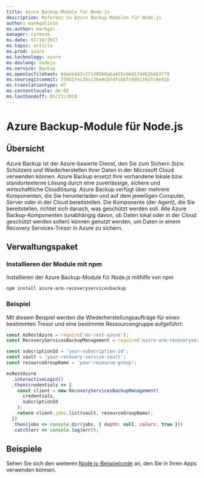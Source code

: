 ```yaml
---
title: Azure Backup-Module für Node.js
description: Referenz zu Azure Backup-Modulen für Node.js
author: markgalioto
ms.author: markgal
manager: carmonm
ms.date: 07/18/2017
ms.topic: article
ms.prod: azure
ms.technology: azure
ms.devlang: nodejs
ms.service: Backup
ms.openlocfilehash: 6daeb443c2f1d8560a6a455cb6d174462b483f79
ms.sourcegitcommit: 75051fec38cc3be4cb7d7cb6fc695c162fc0e91b
ms.translationtype: HT
ms.contentlocale: de-DE
ms.lasthandoff: 05/17/2018
---
```

# <a name="azure-backup-modules-for-nodejs"></a>Azure Backup-Module für Node.js

## <a name="overview"></a>Übersicht

Azure Backup ist der Azure-basierte Dienst, den Sie zum Sichern (bzw. Schützen) und Wiederherstellen Ihrer Daten in der Microsoft Cloud verwenden können. Azure Backup ersetzt Ihre vorhandene lokale bzw. standortexterne Lösung durch eine zuverlässige, sichere und wirtschaftliche Cloudlösung. Azure Backup verfügt über mehrere Komponenten, die Sie herunterladen und auf dem jeweiligen Computer, Server oder in der Cloud bereitstellen. Die Komponente (der Agent), die Sie bereitstellen, richtet sich danach, was geschützt werden soll. Alle Azure Backup-Komponenten (unabhängig davon, ob Daten lokal oder in der Cloud geschützt werden sollen) können genutzt werden, um Daten in einem Recovery Services-Tresor in Azure zu sichern. 

## <a name="management-package"></a>Verwaltungspaket

### <a name="install-the-modules-with-npm"></a>Installieren der Module mit npm

Installieren der Azure Backup-Module für Node.js mithilfe von npm

```bash
npm install azure-arm-recoveryservicesbackup
```

### <a name="example"></a>Beispiel

Mit diesem Beispiel werden die Wiederherstellungsaufträge für einen bestimmten Tresor und eine bestimmte Ressourcengruppe aufgeführt:

```javascript
const msRestAzure = require('ms-rest-azure');
const RecoveryServicesBackupManagement = require('azure-arm-recoveryservicesbackup');

const subcriptionId = 'your-subscription-id';
const vault = 'your-recovery-service-vault';
const resourceGroupName = 'your-resource-group';

msRestAzure
  .interactiveLogin()
  .then(credentials => {
    const client = new RecoveryServicesBackupManagement(
      credentials,
      subcriptionId
    );
    return client.jobs.list(vault, resourceGroupName);
  })
  .then(jobs => console.dir(jobs, { depth: null, colors: true }))
  .catch(err => console.log(err));
```

## <a name="samples"></a>Beispiele

Sehen Sie sich den weiteren [Node.js-Beispielcode](https://azure.microsoft.com/resources/samples/?platform=nodejs) an, den Sie in Ihren Apps verwenden können.
